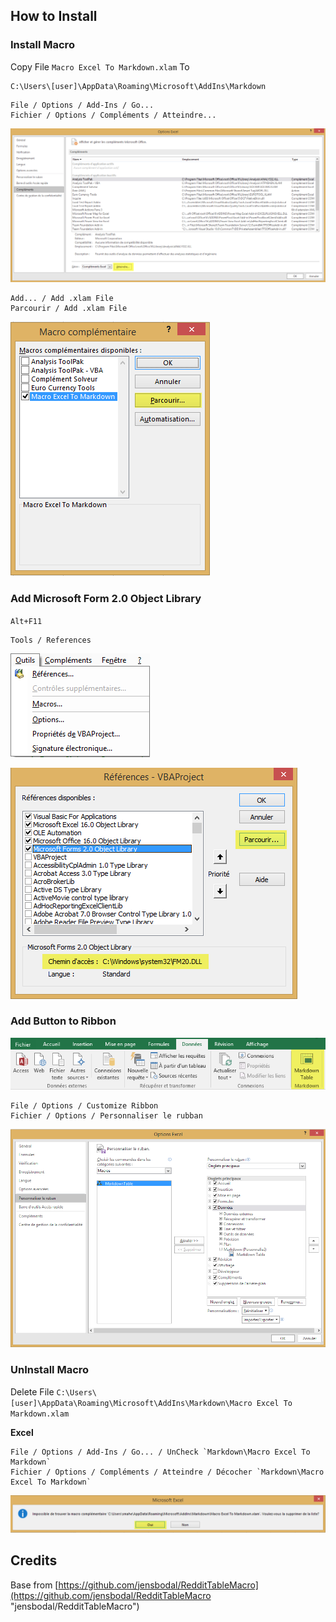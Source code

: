 ## How to Install ##

### Install Macro ###

Copy File `Macro Excel To Markdown.xlam` To 
```
C:\Users\[user]\AppData\Roaming\Microsoft\AddIns\Markdown
```

	File / Options / Add-Ins / Go...
	Fichier / Options / Compléments / Atteindre...

![](README/Install_1.png)

	Add... / Add .xlam File
	Parcourir / Add .xlam File

![](README/Install_2.png)

### Add Microsoft Form 2.0 Object Library ###

`Alt+F11`

	Tools / References

![](README/AddReferences_1.png)

![](README/AddReferences_2.png)

### Add Button to Ribbon ###

![](README/Ribbon_button_0.png)

	File / Options / Customize Ribbon
	Fichier / Options / Personnaliser le rubban

![](README/Ribbon_button_1.png)


### UnInstall Macro ###

Delete File `C:\Users\[user]\AppData\Roaming\Microsoft\AddIns\Markdown\Macro Excel To Markdown.xlam` 

**Excel**

	File / Options / Add-Ins / Go... / UnCheck `Markdown\Macro Excel To Markdown`
	Fichier / Options / Compléments / Atteindre / Décocher `Markdown\Macro Excel To Markdown`

![](README/UnInstall_1.png)

## Credits ##

Base from [https://github.com/jensbodal/RedditTableMacro](https://github.com/jensbodal/RedditTableMacro "jensbodal/RedditTableMacro")